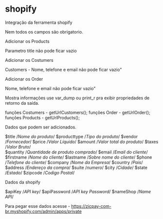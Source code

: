 # shopify
Integração da ferramenta shopify

Nem todos os campos são obrigatorio.

Adicionar os Products

Parametro title não pode ficar vazio

Adicionar os Costumers

Customers - Nome, telefone e email não pode ficar vazio"

Adicionar os Order

Nome, telefone e email não pode ficar vazio"


Mostra informações use var_dump ou print_r
pra exibir propriedades de retorno da saída.

funções Costumers - getUrlCustomers();
funções Order     - getUrlOrder();
funções Products  - getUrlProducts();

Dados que podem ser adicionados.

$title       /*Nome do produto*/
$producttype /*Tipo do produto*/
$vendor      /*Fornecedor*/
$price       /*Valor Líquido*/ 
$amount      /*Valor total do produto*/ 
$taxes       /*Valor Bruto*/  
$quantity    /*Quantidade de produto comprado*/
$email       /*Email do cliente*/
$firstname   /*Nome do cliente*/
$lastname    /*Sobre nome do cliente*/
$phone       /*Telefone do cliente*/
$company     /*Nome da Empresa*/
$country     /*País*/
$address     /*Endereço da compra*/
$suite       /*numero*/
$city        /*Cidade*/
$state       /*Estado*/
$zipcode     /*Codigo Postal*/

Dados da shopify

$apiKey        /*API key*/
$apiPassword  /*API key Password*/
$nameShop    /*Name API*/

Para pegar esse dados acesse - https://zicpay-com-br.myshopify.com/admin/apps/private
